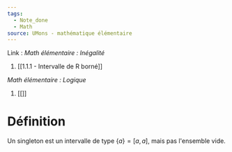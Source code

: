 ```yaml
---
tags:
  - Note_done
  - Math
source: UMons - mathématique élémentaire
---
```

Link : 
_Math élémentaire : Inégalité_
1. [[1.1.1 - Intervalle de R borné]]

_Math élémentaire : Logique_
1. [[]]
# Définition
Un singleton est un intervalle de type $\{ a \} = [a, a]$, mais pas l'ensemble vide.